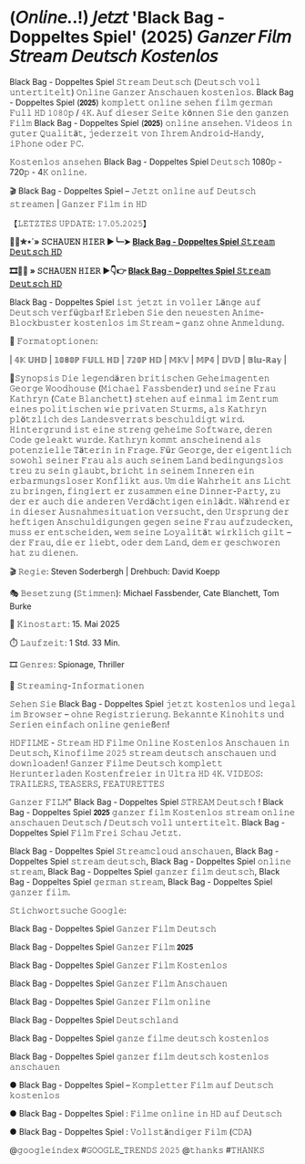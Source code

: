 # (𝘖𝘯𝘭𝘪𝘯𝘦..!) 𝘑𝘦𝘵𝘻𝘵 'Black Bag - Doppeltes Spiel' (2025) 𝘎𝘢𝘯𝘻𝘦𝘳 𝘍𝘪𝘭𝘮 𝘚𝘵𝘳𝘦𝘢𝘮 𝘋𝘦𝘶𝘵𝘴𝘤𝘩 𝘒𝘰𝘴𝘵𝘦𝘯𝘭𝘰𝘴

Black Bag - Doppeltes Spiel 𝚂𝚝𝚛𝚎𝚊𝚖 𝙳𝚎𝚞𝚝𝚜𝚌𝚑 (𝙳𝚎𝚞𝚝𝚜𝚌𝚑 𝚟𝚘𝚕𝚕 𝚞𝚗𝚝𝚎𝚛𝚝𝚒𝚝𝚎𝚕𝚝) 𝙾𝚗𝚕𝚒𝚗𝚎 𝙶𝚊𝚗𝚣𝚎𝚛 𝙰𝚗𝚜𝚌𝚑𝚊𝚞𝚎𝚗 𝚔𝚘𝚜𝚝𝚎𝚗𝚕𝚘𝚜. Black Bag - Doppeltes Spiel (𝟮𝟬𝟮𝟱) 𝚔𝚘𝚖𝚙𝚕𝚎𝚝𝚝 𝚘𝚗𝚕𝚒𝚗𝚎 𝚜𝚎𝚑𝚎𝚗 𝚏𝚒𝚕𝚖 𝚐𝚎𝚛𝚖𝚊𝚗 𝙵𝚞𝚕𝚕 𝙷𝙳 𝟷𝟶𝟾𝟶𝚙 / 𝟺𝙺. 𝙰𝚞𝚏 𝚍𝚒𝚎𝚜𝚎𝚛 𝚂𝚎𝚒𝚝𝚎 𝚔ö𝚗𝚗𝚎𝚗 𝚂𝚒𝚎 𝚍𝚎𝚗 𝚐𝚊𝚗𝚣𝚎𝚗 𝙵𝚒𝚕𝚖 Black Bag - Doppeltes Spiel (𝟮𝟬𝟮𝟱) 𝚘𝚗𝚕𝚒𝚗𝚎 𝚊𝚗𝚜𝚎𝚑𝚎𝚗. 𝚅𝚒𝚍𝚎𝚘𝚜 𝚒𝚗 𝚐𝚞𝚝𝚎𝚛 𝚀𝚞𝚊𝚕𝚒𝚝ä𝚝, 𝚓𝚎𝚍𝚎𝚛𝚣𝚎𝚒𝚝 𝚟𝚘𝚗 𝙸𝚑𝚛𝚎𝚖 𝙰𝚗𝚍𝚛𝚘𝚒𝚍-𝙷𝚊𝚗𝚍𝚢, 𝚒𝙿𝚑𝚘𝚗𝚎 𝚘𝚍𝚎𝚛 𝙿𝙲.

𝙺𝚘𝚜𝚝𝚎𝚗𝚕𝚘𝚜 𝚊𝚗𝚜𝚎𝚑𝚎𝚗 Black Bag - Doppeltes Spiel 𝙳𝚎𝚞𝚝𝚜𝚌𝚑 1080𝚙 - 720𝚙 - 4𝙺 𝚘𝚗𝚕𝚒𝚗𝚎.

🎬 Black Bag - Doppeltes Spiel – 𝙹𝚎𝚝𝚣𝚝 𝚘𝚗𝚕𝚒𝚗𝚎 𝚊𝚞𝚏 𝙳𝚎𝚞𝚝𝚜𝚌𝚑 𝚜𝚝𝚛𝚎𝚊𝚖𝚎𝚗 | 𝙶𝚊𝚗𝚣𝚎𝚛 𝙵𝚒𝚕𝚖 𝚒𝚗 𝙷𝙳

【𝙻𝙴𝚃𝚉𝚃𝙴𝚂 𝚄𝙿𝙳𝙰𝚃𝙴: 𝟷𝟽.𝟶𝟻.𝟸𝟶𝟸𝟻】

**🍿🎥✮⋆˙» 𝚂𝙲𝙷𝙰𝚄𝙴𝙽 𝙷𝙸𝙴𝚁 ▶️╰┈➤ [Black Bag - Doppeltes Spiel 𝚂𝚝𝚛𝚎𝚊𝚖 𝙳𝚎𝚞𝚝𝚜𝚌𝚑 𝙷𝙳](https://t.co/dQP3TqckbY)**

**🎞️🔴✅ » 𝚂𝙲𝙷𝙰𝚄𝙴𝙽 𝙷𝙸𝙴𝚁 ▶👇👉 [Black Bag - Doppeltes Spiel 𝚂𝚝𝚛𝚎𝚊𝚖 𝙳𝚎𝚞𝚝𝚜𝚌𝚑 𝙷𝙳](https://t.co/dQP3TqckbY)**

Black Bag - Doppeltes Spiel 𝚒𝚜𝚝 𝚓𝚎𝚝𝚣𝚝 𝚒𝚗 𝚟𝚘𝚕𝚕𝚎𝚛 𝙻ä𝚗𝚐𝚎 𝚊𝚞𝚏 𝙳𝚎𝚞𝚝𝚜𝚌𝚑 𝚟𝚎𝚛𝚏ü𝚐𝚋𝚊𝚛! 𝙴𝚛𝚕𝚎𝚋𝚎𝚗 𝚂𝚒𝚎 𝚍𝚎𝚗 𝚗𝚎𝚞𝚎𝚜𝚝𝚎𝚗 𝙰𝚗𝚒𝚖𝚎-𝙱𝚕𝚘𝚌𝚔𝚋𝚞𝚜𝚝𝚎𝚛 𝚔𝚘𝚜𝚝𝚎𝚗𝚕𝚘𝚜 𝚒𝚖 𝚂𝚝𝚛𝚎𝚊𝚖 – 𝚐𝚊𝚗𝚣 𝚘𝚑𝚗𝚎 𝙰𝚗𝚖𝚎𝚕𝚍𝚞𝚗𝚐.

🎥 𝙵𝚘𝚛𝚖𝚊𝚝𝚘𝚙𝚝𝚒𝚘𝚗𝚎𝚗:

| 𝟜𝕂 𝕌ℍ𝔻 | 𝟙𝟘𝟠𝟘ℙ 𝔽𝕌𝕃𝕃 ℍ𝔻 | 𝟟𝟚𝟘ℙ ℍ𝔻 | 𝕄𝕂𝕍 | 𝕄ℙ𝟜 | 𝔻𝕍𝔻 | 𝔹𝕝𝕦-ℝ𝕒𝕪 |

📖𝚂𝚢𝚗𝚘𝚙𝚜𝚒𝚜 𝙳𝚒𝚎 𝚕𝚎𝚐𝚎𝚗𝚍ä𝚛𝚎𝚗 𝚋𝚛𝚒𝚝𝚒𝚜𝚌𝚑𝚎𝚗 𝙶𝚎𝚑𝚎𝚒𝚖𝚊𝚐𝚎𝚗𝚝𝚎𝚗 𝙶𝚎𝚘𝚛𝚐𝚎 𝚆𝚘𝚘𝚍𝚑𝚘𝚞𝚜𝚎 (𝙼𝚒𝚌𝚑𝚊𝚎𝚕 𝙵𝚊𝚜𝚜𝚋𝚎𝚗𝚍𝚎𝚛) 𝚞𝚗𝚍 𝚜𝚎𝚒𝚗𝚎 𝙵𝚛𝚊𝚞 𝙺𝚊𝚝𝚑𝚛𝚢𝚗 (𝙲𝚊𝚝𝚎 𝙱𝚕𝚊𝚗𝚌𝚑𝚎𝚝𝚝) 𝚜𝚝𝚎𝚑𝚎𝚗 𝚊𝚞𝚏 𝚎𝚒𝚗𝚖𝚊𝚕 𝚒𝚖 𝚉𝚎𝚗𝚝𝚛𝚞𝚖 𝚎𝚒𝚗𝚎𝚜 𝚙𝚘𝚕𝚒𝚝𝚒𝚜𝚌𝚑𝚎𝚗 𝚠𝚒𝚎 𝚙𝚛𝚒𝚟𝚊𝚝𝚎𝚗 𝚂𝚝𝚞𝚛𝚖𝚜, 𝚊𝚕𝚜 𝙺𝚊𝚝𝚑𝚛𝚢𝚗 𝚙𝚕ö𝚝𝚣𝚕𝚒𝚌𝚑 𝚍𝚎𝚜 𝙻𝚊𝚗𝚍𝚎𝚜𝚟𝚎𝚛𝚛𝚊𝚝𝚜 𝚋𝚎𝚜𝚌𝚑𝚞𝚕𝚍𝚒𝚐𝚝 𝚠𝚒𝚛𝚍. 𝙷𝚒𝚗𝚝𝚎𝚛𝚐𝚛𝚞𝚗𝚍 𝚒𝚜𝚝 𝚎𝚒𝚗𝚎 𝚜𝚝𝚛𝚎𝚗𝚐 𝚐𝚎𝚑𝚎𝚒𝚖𝚎 𝚂𝚘𝚏𝚝𝚠𝚊𝚛𝚎, 𝚍𝚎𝚛𝚎𝚗 𝙲𝚘𝚍𝚎 𝚐𝚎𝚕𝚎𝚊𝚔𝚝 𝚠𝚞𝚛𝚍𝚎. 𝙺𝚊𝚝𝚑𝚛𝚢𝚗 𝚔𝚘𝚖𝚖𝚝 𝚊𝚗𝚜𝚌𝚑𝚎𝚒𝚗𝚎𝚗𝚍 𝚊𝚕𝚜 𝚙𝚘𝚝𝚎𝚗𝚣𝚒𝚎𝚕𝚕𝚎 𝚃ä𝚝𝚎𝚛𝚒𝚗 𝚒𝚗 𝙵𝚛𝚊𝚐𝚎. 𝙵ü𝚛 𝙶𝚎𝚘𝚛𝚐𝚎, 𝚍𝚎𝚛 𝚎𝚒𝚐𝚎𝚗𝚝𝚕𝚒𝚌𝚑 𝚜𝚘𝚠𝚘𝚑𝚕 𝚜𝚎𝚒𝚗𝚎𝚛 𝙵𝚛𝚊𝚞 𝚊𝚕𝚜 𝚊𝚞𝚌𝚑 𝚜𝚎𝚒𝚗𝚎𝚖 𝙻𝚊𝚗𝚍 𝚋𝚎𝚍𝚒𝚗𝚐𝚞𝚗𝚐𝚜𝚕𝚘𝚜 𝚝𝚛𝚎𝚞 𝚣𝚞 𝚜𝚎𝚒𝚗 𝚐𝚕𝚊𝚞𝚋𝚝, 𝚋𝚛𝚒𝚌𝚑𝚝 𝚒𝚗 𝚜𝚎𝚒𝚗𝚎𝚖 𝙸𝚗𝚗𝚎𝚛𝚎𝚗 𝚎𝚒𝚗 𝚎𝚛𝚋𝚊𝚛𝚖𝚞𝚗𝚐𝚜𝚕𝚘𝚜𝚎𝚛 𝙺𝚘𝚗𝚏𝚕𝚒𝚔𝚝 𝚊𝚞𝚜. 𝚄𝚖 𝚍𝚒𝚎 𝚆𝚊𝚑𝚛𝚑𝚎𝚒𝚝 𝚊𝚗𝚜 𝙻𝚒𝚌𝚑𝚝 𝚣𝚞 𝚋𝚛𝚒𝚗𝚐𝚎𝚗, 𝚏𝚒𝚗𝚐𝚒𝚎𝚛𝚝 𝚎𝚛 𝚣𝚞𝚜𝚊𝚖𝚖𝚎𝚗 𝚎𝚒𝚗𝚎 𝙳𝚒𝚗𝚗𝚎𝚛-𝙿𝚊𝚛𝚝𝚢, 𝚣𝚞 𝚍𝚎𝚛 𝚎𝚛 𝚊𝚞𝚌𝚑 𝚍𝚒𝚎 𝚊𝚗𝚍𝚎𝚛𝚎𝚗 𝚅𝚎𝚛𝚍ä𝚌𝚑𝚝𝚒𝚐𝚎𝚗 𝚎𝚒𝚗𝚕ä𝚍𝚝. 𝚆ä𝚑𝚛𝚎𝚗𝚍 𝚎𝚛 𝚒𝚗 𝚍𝚒𝚎𝚜𝚎𝚛 𝙰𝚞𝚜𝚗𝚊𝚑𝚖𝚎𝚜𝚒𝚝𝚞𝚊𝚝𝚒𝚘𝚗 𝚟𝚎𝚛𝚜𝚞𝚌𝚑𝚝, 𝚍𝚎𝚗 𝚄𝚛𝚜𝚙𝚛𝚞𝚗𝚐 𝚍𝚎𝚛 𝚑𝚎𝚏𝚝𝚒𝚐𝚎𝚗 𝙰𝚗𝚜𝚌𝚑𝚞𝚕𝚍𝚒𝚐𝚞𝚗𝚐𝚎𝚗 𝚐𝚎𝚐𝚎𝚗 𝚜𝚎𝚒𝚗𝚎 𝙵𝚛𝚊𝚞 𝚊𝚞𝚏𝚣𝚞𝚍𝚎𝚌𝚔𝚎𝚗, 𝚖𝚞𝚜𝚜 𝚎𝚛 𝚎𝚗𝚝𝚜𝚌𝚑𝚎𝚒𝚍𝚎𝚗, 𝚠𝚎𝚖 𝚜𝚎𝚒𝚗𝚎 𝙻𝚘𝚢𝚊𝚕𝚒𝚝ä𝚝 𝚠𝚒𝚛𝚔𝚕𝚒𝚌𝚑 𝚐𝚒𝚕𝚝 – 𝚍𝚎𝚛 𝙵𝚛𝚊𝚞, 𝚍𝚒𝚎 𝚎𝚛 𝚕𝚒𝚎𝚋𝚝, 𝚘𝚍𝚎𝚛 𝚍𝚎𝚖 𝙻𝚊𝚗𝚍, 𝚍𝚎𝚖 𝚎𝚛 𝚐𝚎𝚜𝚌𝚑𝚠𝚘𝚛𝚎𝚗 𝚑𝚊𝚝 𝚣𝚞 𝚍𝚒𝚎𝚗𝚎𝚗.

🎬 𝚁𝚎𝚐𝚒𝚎: Steven Soderbergh | Drehbuch: David Koepp

🎭 𝙱𝚎𝚜𝚎𝚝𝚣𝚞𝚗𝚐 (𝚂𝚝𝚒𝚖𝚖𝚎𝚗): Michael Fassbender, Cate Blanchett, Tom Burke

📆 𝙺𝚒𝚗𝚘𝚜𝚝𝚊𝚛𝚝: 15. Mai 2025 

⏱️ 𝙻𝚊𝚞𝚏𝚣𝚎𝚒𝚝: 1 Std. 33 Min.

🎞️ 𝙶𝚎𝚗𝚛𝚎𝚜: Spionage, Thriller

📡 𝚂𝚝𝚛𝚎𝚊𝚖𝚒𝚗𝚐-𝙸𝚗𝚏𝚘𝚛𝚖𝚊𝚝𝚒𝚘𝚗𝚎𝚗

𝚂𝚎𝚑𝚎𝚗 𝚂𝚒𝚎 Black Bag - Doppeltes Spiel 𝚓𝚎𝚝𝚣𝚝 𝚔𝚘𝚜𝚝𝚎𝚗𝚕𝚘𝚜 𝚞𝚗𝚍 𝚕𝚎𝚐𝚊𝚕 𝚒𝚖 𝙱𝚛𝚘𝚠𝚜𝚎𝚛 – 𝚘𝚑𝚗𝚎 𝚁𝚎𝚐𝚒𝚜𝚝𝚛𝚒𝚎𝚛𝚞𝚗𝚐. 𝙱𝚎𝚔𝚊𝚗𝚗𝚝𝚎 𝙺𝚒𝚗𝚘𝚑𝚒𝚝𝚜 𝚞𝚗𝚍 𝚂𝚎𝚛𝚒𝚎𝚗 𝚎𝚒𝚗𝚏𝚊𝚌𝚑 𝚘𝚗𝚕𝚒𝚗𝚎 𝚐𝚎𝚗𝚒𝚎ß𝚎𝚗!

𝙷𝙳𝙵𝙸𝙻𝙼𝙴 - 𝚂𝚝𝚛𝚎𝚊𝚖 𝙷𝙳 𝙵𝚒𝚕𝚖𝚎 𝙾𝚗𝚕𝚒𝚗𝚎 𝙺𝚘𝚜𝚝𝚎𝚗𝚕𝚘𝚜 𝙰𝚗𝚜𝚌𝚑𝚊𝚞𝚎𝚗 𝚒𝚗 𝙳𝚎𝚞𝚝𝚜𝚌𝚑, 𝙺𝚒𝚗𝚘𝚏𝚒𝚕𝚖𝚎 𝟸𝟶𝟸𝟻 𝚜𝚝𝚛𝚎𝚊𝚖 𝚍𝚎𝚞𝚝𝚜𝚌𝚑 𝚊𝚗𝚜𝚌𝚑𝚊𝚞𝚎𝚗 𝚞𝚗𝚍 𝚍𝚘𝚠𝚗𝚕𝚘𝚊𝚍𝚎𝚗! 𝙶𝚊𝚗𝚣𝚎𝚛 𝙵𝚒𝚕𝚖𝚎 𝙳𝚎𝚞𝚝𝚜𝚌𝚑 𝚔𝚘𝚖𝚙𝚕𝚎𝚝𝚝 𝙷𝚎𝚛𝚞𝚗𝚝𝚎𝚛𝚕𝚊𝚍𝚎𝚗 𝙺𝚘𝚜𝚝𝚎𝚗𝚏𝚛𝚎𝚒𝚎𝚛 𝚒𝚗 𝚄𝚕𝚝𝚛𝚊 𝙷𝙳 𝟺𝙺. 𝚅𝙸𝙳𝙴𝙾𝚂: 𝚃𝚁𝙰𝙸𝙻𝙴𝚁𝚂, 𝚃𝙴𝙰𝚂𝙴𝚁𝚂, 𝙵𝙴𝙰𝚃𝚄𝚁𝙴𝚃𝚃𝙴𝚂

𝙶𝚊𝚗𝚣𝚎𝚛 𝙵𝙸𝙻𝙼" Black Bag - Doppeltes Spiel 𝚂𝚃𝚁𝙴𝙰𝙼 𝙳𝚎𝚞𝚝𝚜𝚌𝚑 ! Black Bag - Doppeltes Spiel 𝟮𝟬𝟮𝟱 𝚐𝚊𝚗𝚣𝚎𝚛 𝚏𝚒𝚕𝚖 𝙺𝚘𝚜𝚝𝚎𝚗𝚕𝚘𝚜 𝚜𝚝𝚛𝚎𝚊𝚖 𝚘𝚗𝚕𝚒𝚗𝚎 𝚊𝚗𝚜𝚌𝚑𝚊𝚞𝚎𝚗 𝙳𝚎𝚞𝚝𝚜𝚌𝚑 / 𝙳𝚎𝚞𝚝𝚜𝚌𝚑 𝚟𝚘𝚕𝚕 𝚞𝚗𝚝𝚎𝚛𝚝𝚒𝚝𝚎𝚕𝚝. Black Bag - Doppeltes Spiel 𝙵𝚒𝚕𝚖 𝙵𝚛𝚎𝚒 𝚂𝚌𝚑𝚊𝚞 𝙹𝚎𝚝𝚣𝚝.

Black Bag - Doppeltes Spiel 𝚂𝚝𝚛𝚎𝚊𝚖𝚌𝚕𝚘𝚞𝚍 𝚊𝚗𝚜𝚌𝚑𝚊𝚞𝚎𝚗, Black Bag - Doppeltes Spiel 𝚜𝚝𝚛𝚎𝚊𝚖 𝚍𝚎𝚞𝚝𝚜𝚌𝚑, Black Bag - Doppeltes Spiel 𝚘𝚗𝚕𝚒𝚗𝚎 𝚜𝚝𝚛𝚎𝚊𝚖, Black Bag - Doppeltes Spiel 𝚐𝚊𝚗𝚣𝚎𝚛 𝚏𝚒𝚕𝚖 𝚍𝚎𝚞𝚝𝚜𝚌𝚑, Black Bag - Doppeltes Spiel 𝚐𝚎𝚛𝚖𝚊𝚗 𝚜𝚝𝚛𝚎𝚊𝚖, Black Bag - Doppeltes Spiel 𝚐𝚊𝚗𝚣𝚎𝚛 𝚏𝚒𝚕𝚖.

𝚂𝚝𝚒𝚌𝚑𝚠𝚘𝚛𝚝𝚜𝚞𝚌𝚑𝚎 𝙶𝚘𝚘𝚐𝚕𝚎:

Black Bag - Doppeltes Spiel 𝙶𝚊𝚗𝚣𝚎𝚛 𝙵𝚒𝚕𝚖 𝙳𝚎𝚞𝚝𝚜𝚌𝚑

Black Bag - Doppeltes Spiel 𝙶𝚊𝚗𝚣𝚎𝚛 𝙵𝚒𝚕𝚖 𝟮𝟬𝟮𝟱

Black Bag - Doppeltes Spiel 𝙶𝚊𝚗𝚣𝚎𝚛 𝙵𝚒𝚕𝚖 𝙺𝚘𝚜𝚝𝚎𝚗𝚕𝚘𝚜

Black Bag - Doppeltes Spiel 𝙶𝚊𝚗𝚣𝚎𝚛 𝙵𝚒𝚕𝚖 𝙰𝚗𝚜𝚌𝚑𝚊𝚞𝚎𝚗

Black Bag - Doppeltes Spiel 𝙶𝚊𝚗𝚣𝚎𝚛 𝙵𝚒𝚕𝚖 𝚘𝚗𝚕𝚒𝚗𝚎

Black Bag - Doppeltes Spiel 𝙳𝚎𝚞𝚝𝚜𝚌𝚑𝚕𝚊𝚗𝚍

Black Bag - Doppeltes Spiel 𝚐𝚊𝚗𝚣𝚎 𝚏𝚒𝚕𝚖𝚎 𝚍𝚎𝚞𝚝𝚜𝚌𝚑 𝚔𝚘𝚜𝚝𝚎𝚗𝚕𝚘𝚜

Black Bag - Doppeltes Spiel 𝚐𝚊𝚗𝚣𝚎𝚛 𝚏𝚒𝚕𝚖 𝚍𝚎𝚞𝚝𝚜𝚌𝚑 𝚔𝚘𝚜𝚝𝚎𝚗𝚕𝚘𝚜 𝚊𝚗𝚜𝚌𝚑𝚊𝚞𝚎𝚗

● Black Bag - Doppeltes Spiel – 𝙺𝚘𝚖𝚙𝚕𝚎𝚝𝚝𝚎𝚛 𝙵𝚒𝚕𝚖 𝚊𝚞𝚏 𝙳𝚎𝚞𝚝𝚜𝚌𝚑 𝚔𝚘𝚜𝚝𝚎𝚗𝚕𝚘𝚜 

● Black Bag - Doppeltes Spiel : 𝙵𝚒𝚕𝚖𝚎 𝚘𝚗𝚕𝚒𝚗𝚎 𝚒𝚗 𝙷𝙳 𝚊𝚞𝚏 𝙳𝚎𝚞𝚝𝚜𝚌𝚑 

● Black Bag - Doppeltes Spiel : 𝚅𝚘𝚕𝚕𝚜𝚝ä𝚗𝚍𝚒𝚐𝚎𝚛 𝙵𝚒𝚕𝚖 (𝙲𝙳𝙰)

@𝚐𝚘𝚘𝚐𝚕𝚎𝚒𝚗𝚍𝚎𝚡 #𝙶𝙾𝙾𝙶𝙻𝙴_𝚃𝚁𝙴𝙽𝙳𝚂 𝟸𝟶𝟸𝟻 @𝚝𝚑𝚊𝚗𝚔𝚜 #𝚃𝙷𝙰𝙽𝙺𝚂
